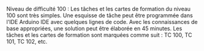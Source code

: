 <P>
Niveau de difficulté 100 :
Les tâches et les cartes de formation du niveau 100 sont très simples. Une esquisse de tâche peut être programmée dans l'IDE
Arduino IDE avec quelques lignes de code. Avec les connaissances de base appropriées, une solution peut être élaborée en 45
minutes. Les tâches et les cartes de formation sont marquées comme suit : TC 100, TC 101, TC 102, etc.
</P>
